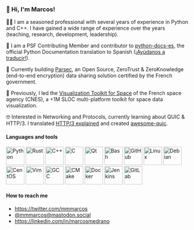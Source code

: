 ### :wave: Hi, I'm Marcos!

:technologist: I am a seasoned professional with several years of experience in Python and C++. I have gained a wide range of experience over the years (teaching, research, development, leadership). 

:snake: I am a PSF Contributing Member and contributor to [python-docs-es](https://github.com/python/python-docs-es), the official Python Documentation translation to Spanish ([¡Ayúdanos a traducir!](https://python-docs-es.readthedocs.io/es/3.10/CONTRIBUTING.html)).

:closed_lock_with_key: Currently building [Parsec](https://parsec.cloud/), an Open Source, ZeroTrust & ZeroKnowledge (end-to-end encryption) data sharing solution certified by the French government.

:rocket: Previously, I led the [Visualization Toolkit for Space](https://timeloop.fr/vts/) of the French space agency (CNES), a +1M SLOC multi-platform toolkit for space data visualization.

:nerd_face: Interested in Networking and Protocols, currently learning about QUIC & HTTP/3. I translated [HTTP/3 explained](https://http3-explained.haxx.se/) and created [awesome-quic](https://github.com/mmmarcos/awesome-quic).


#### Languages and tools

<div>
  <img src="https://cdn.jsdelivr.net/gh/devicons/devicon/icons/python/python-original.svg" title="Python" alt="Python" width="50"/>
  <img src="https://cdn.jsdelivr.net/gh/devicons/devicon/icons/rust/rust-plain.svg" title="Rust" alt="Rust" width="50"/>
  <img src="https://cdn.jsdelivr.net/gh/devicons/devicon/icons/cplusplus/cplusplus-original.svg" title="C++" alt="C++" width="50"/>
  <img src="https://cdn.jsdelivr.net/gh/devicons/devicon/icons/c/c-original.svg" title="C" alt="C" width="50"/>
  <img src="https://cdn.jsdelivr.net/gh/devicons/devicon/icons/qt/qt-original.svg" title="Qt" alt="Qt" width="50"/>
  <img src="https://cdn.jsdelivr.net/gh/devicons/devicon/icons/bash/bash-original.svg" title="Bash" alt="Bash" width="50"/>
  <img src="https://cdn.jsdelivr.net/gh/devicons/devicon/icons/github/github-original.svg" title="GitHub" alt="GitHub" width="50"/>
  <img src="https://cdn.jsdelivr.net/gh/devicons/devicon/icons/linux/linux-original.svg" title="Linux" alt="Linux" width="50"/> 
  <img src="https://cdn.jsdelivr.net/gh/devicons/devicon/icons/debian/debian-original.svg" title="Debian" alt="Debian" width="50"/>
  <img src="https://cdn.jsdelivr.net/gh/devicons/devicon/icons/centos/centos-original.svg" title="CentOS" alt="CentOS" width="50"/>
  <img src="https://cdn.jsdelivr.net/gh/devicons/devicon/icons/vim/vim-original.svg" title="Vim" alt="Vim" width="50"/>
  <img src="https://cdn.jsdelivr.net/gh/devicons/devicon/icons/gcc/gcc-original.svg" title="GCC" alt="GCC" width="50"/>
  <img src="https://cdn.jsdelivr.net/gh/devicons/devicon/icons/cmake/cmake-original.svg" title="CMake" alt="CMake" width="50"/>
  <img src="https://cdn.jsdelivr.net/gh/devicons/devicon/icons/docker/docker-original.svg" title="Docker" alt="Docker" width="50"/>
  <img src="https://cdn.jsdelivr.net/gh/devicons/devicon/icons/jenkins/jenkins-original.svg" title="Jenkins" alt="Jenkins" width="50"/>
  <img src="https://cdn.jsdelivr.net/gh/devicons/devicon/icons/gitlab/gitlab-original.svg" title="GitLab" alt="GitLab" width="50"/> 
</div>


#### How to reach me

* https://twitter.com/mmmarcos
* [@mmmarcos@mastodon.social](https://mastodon.social/@mmmarcos)
* https://linkedin.com/in/marcosmedrano
